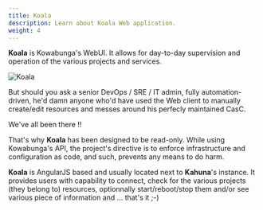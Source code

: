 ```yaml
---
title: Koala
description: Learn about Koala Web application.
weight: 4
---
```


**Koala** is Kowabunga's WebUI. It allows for day-to-day supervision and operation of the various projects and services.

![Koala](/images/koala.png#center)

But should you ask a senior DevOps / SRE / IT admin, fully automation-driven, he'd damn anyone who'd have used the Web client to manually create/edit resources and messes around his perfecly maintained CasC.

We've all been there !!

That's why **Koala** has been designed to be read-only. While using Kowabunga's API, the project's directive is to enforce infrastructure and configuration as code, and such, prevents any means to do harm.

**Koala** is AngularJS based and usually located next to **Kahuna**'s instance. It provides users with capability to connect, check for the various projects (they belong to) resources, optionnally start/reboot/stop them and/or see various piece of information and ... that's it ;-)
